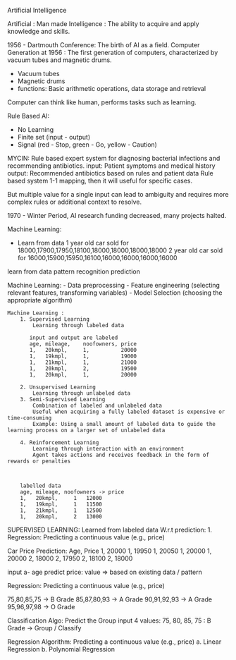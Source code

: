 Artificial Intelligence

Artificial : Man made 
Intelligence : The ability to acquire and apply knowledge and skills.

1956 - Dartmouth Conference: The birth of AI as a field.
Computer Generation at 1956 : The first generation of computers, characterized by vacuum tubes and magnetic drums.
 - Vacuum tubes
 - Magnetic drums
 - functions: Basic arithmetic operations, data storage and retrieval

Computer can think like human, performs tasks such as learning.


Rule Based AI:
 - No Learning
 - Finite set (input - output)
 - Signal (red - Stop, green - Go, yellow - Caution)

MYCIN: Rule based expert system for diagnosing bacterial infections and recommending antibiotics.
input: Patient symptoms and medical history
output: Recommended antibiotics based on rules and patient data
Rule based system 1-1 mapping, then it will useful for specific cases.

But multiple value for a single input can lead to ambiguity and requires more complex rules or additional context to resolve.


1970 - Winter Period, AI research funding decreased, many projects halted.

Machine Learning:
 - Learn from data
 1 year old car sold for 18000,17900,17950,18100,18000,18000,18000,18000
 2 year old car sold for 16000,15900,15950,16100,16000,16000,16000,16000

 <!-- Historical Data -->
 <!-- 17900 to 18100  -->
 <!-- average for 18000,17900,17950,18100,18000,18000,18000,18000 = 18012.5 -->
 <!-- propose 18050 -->

learn from data
pattern recognition
prediction

Machine Learning: 
    - Data preprocessing
    - Feature engineering (selecting relevant features, transforming variables)
    <!-- car : feature: age, mileage, brand, condition, noofowners, kms driven -->
    - Model Selection (choosing the appropriate algorithm)

    Machine Learning :
        1. Supervised Learning
            Learning through labeled data

           input and output are labeled
           age, mileage,    noofowners, price
           1,   20kmpl,     1,          20000
           1,   19kmpl,     1,          19000
           1,   21kmpl,     1,          21000
           1,   20kmpl,     2,          19500
           1,   20kmpl,     1,          20000

        2. Unsupervised Learning
            Learning through unlabeled data
        3. Semi-Supervised Learning
            Combination of labeled and unlabeled data
            Useful when acquiring a fully labeled dataset is expensive or time-consuming
            Example: Using a small amount of labeled data to guide the learning process on a larger set of unlabeled data

        4. Reinforcement Learning
            Learning through interaction with an environment
            Agent takes actions and receives feedback in the form of rewards or penalties

        

        labelled data
        age, mileage, noofowners -> price
        1,   20kmpl,     1   12000
        1,   19kmpl,     1   11500
        1,   21kmpl,     1   12500
        1,   20kmpl,     2   13000



SUPERVISED LEARNING:
    Learned from labeled data
    W.r.t prediction:
        1. Regression: Predicting a continuous value (e.g., price)

Car Price Prediction:
Age, Price
1, 20000
1, 19950
1, 20050
1, 20000
1, 20000
2, 18000
2, 17950
2, 18100
2, 18000


input a-  age 
predict price: value => based on existing data / pattern

Regression: Predicting a continuous value (e.g., price)



75,80,85,75 -> B Grade
85,87,80,93 -> A Grade
90,91,92,93 -> A Grade
95,96,97,98 -> O Grade

Classification Algo: Predict the Group
input 4 values: 75, 80, 85, 75 : B Grade ->  Group / Classify 



Regression Algorithm: Predicting a continuous value (e.g., price)
a. Linear Regression
b. Polynomial Regression 
